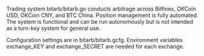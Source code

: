 Trading system bitarb/bitarb.go conducts arbitrage across Bitfinex, OKCoin USD, OKCoin CNY, and BTC China. Position management is fully automated. The system is functional and can be run autonomously but is not intended as a turn-key system for general use. 

Configuration settings are in bitarb/bitarb.gcfg. Environment variables exchange_KEY and exchange_SECRET are needed for each exchange.
